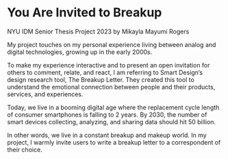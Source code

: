 # You Are Invited to Breakup
NYU IDM Senior Thesis Project 2023 by Mikayla Mayumi Rogers

My project touches on my personal experience living between analog and digital technologies, growing up in the early 2000s.

To make my experience interactive and to present an open invitation for others to comment, relate, and react, I am referring to Smart Design’s design research tool, The Breakup Letter. They created this tool to understand the emotional connection between people and their products, services, and experiences.

Today, we live in a booming digital age where the replacement cycle length of consumer smartphones is falling to 2 years. By 2030, the number of smart devices collecting, analyzing, and sharing data should hit 50 billion.

In other words, we live in a constant breakup and makeup world. In my project, I warmly invite users to write a breakup letter to a correspondent of their choice.
